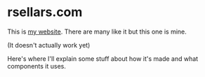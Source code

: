 # rsellars.com

This is [my website](http://rsellars.com). There are many like it but this one is mine.

(It doesn't actually work yet)

Here's where I'll explain some stuff about how it's made and what components it uses.
